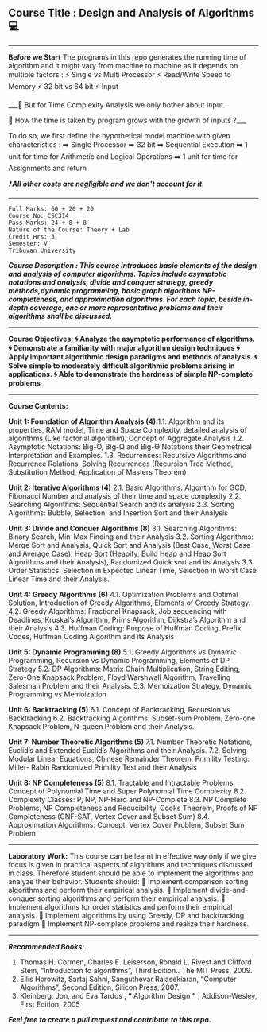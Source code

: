 ## Course Title : Design and Analysis of Algorithms :computer:

---
__Before we Start__
 The programs in this repo generates the running time of algorithm and it might vary from machine to machine as it depends on multiple factors : 
:zap: Single vs Multi Processor
:zap: Read/Write Speed to Memory
:zap: 32 bit vs 64 bit
:zap: Input

___:hammer: But for Time Complexity Analysis we only bother about Input.
 
:hammer: How the time is taken by program grows with the growth of inputs ?___

To do so, we first define the hypothetical model machine with given characteristics : 
:arrow_right: Single Processor
:arrow_right: 32 bit
:arrow_right: Sequential Execution
:arrow_right: 1 unit for time for Arithmetic and Logical Operations
:arrow_right: 1 unit for time for Assignments and return

___:exclamation: All other costs are negligible and we don't account for it.___


---

```
Full Marks: 60 + 20 + 20
Course No: CSC314
Pass Marks: 24 + 8 + 8
Nature of the Course: Theory + Lab 
Credit Hrs: 3
Semester: V
Tribuvan University
```

**_Course Description : This course introduces basic elements of the design and analysis of computer algorithms. Topics include asymptotic notations and analysis, divide and conquer strategy, greedy methods,dynamic programming, basic graph algorithms NP-completeness, and approximation algorithms. For each topic, beside in-depth coverage, one or more representative problems and their algorithms shall be discussed._**

---

**Course Objectives:
:cyclone: Analyze the asymptotic performance of algorithms.
:cyclone: Demonstrate a familiarity with major algorithm design techniques
:cyclone: Apply important algorithmic design paradigms and methods of analysis.
:cyclone: Solve simple to moderately difficult algorithmic problems arising in applications.
:cyclone: Able to demonstrate the hardness of simple NP-complete problems**

---

**Course Contents:**

**Unit 1: Foundation of Algorithm Analysis (4)**
1.1. Algorithm and its properties, RAM model, Time and Space Complexity, detailed analysis
of algorithms (Like factorial algorithm), Concept of Aggregate Analysis
1.2. Asymptotic Notations: Big-O, Big-Ω and Big-Ө Notations their Geometrical Interpretation
and Examples.
1.3. Recurrences: Recursive Algorithms and Recurrence Relations, Solving Recurrences
(Recursion Tree Method, Substitution Method, Application of Masters Theorem)

**Unit 2: Iterative Algorithms (4)**
2.1. Basic Algorithms: Algorithm for GCD, Fibonacci Number and analysis of their time and
space complexity
2.2. Searching Algorithms: Sequential Search and its analysis
2.3. Sorting Algorithms: Bubble, Selection, and Insertion Sort and their Analysis

**Unit 3: Divide and Conquer Algorithms (8)**
3.1. Searching Algorithms: Binary Search, Min-Max Finding and their Analysis
3.2. Sorting Algorithms: Merge Sort and Analysis, Quick Sort and Analysis (Best Case, Worst
Case and Average Case), Heap Sort (Heapify, Build Heap and Heap Sort Algorithms and
their Analysis), Randomized Quick sort and its Analysis
3.3. Order Statistics: Selection in Expected Linear Time, Selection in Worst Case Linear Time
and their Analysis.

**Unit 4: Greedy Algorithms (6)**
4.1. Optimization Problems and Optimal Solution, Introduction of Greedy Algorithms,
Elements of Greedy Strategy.
4.2. Greedy Algorithms: Fractional Knapsack, Job sequencing with Deadlines, Kruskal’s
Algorithm, Prims Algorithm, Dijkstra’s Algorithm and their Analysis
4.3. Huffman Coding: Purpose of Huffman Coding, Prefix Codes, Huffman Coding
Algorithm and its Analysis

**Unit 5: Dynamic Programming (8)**
5.1. Greedy Algorithms vs Dynamic Programming, Recursion vs Dynamic Programming,
Elements of DP Strategy
5.2. DP Algorithms: Matrix Chain Multiplication, String Editing, Zero-One Knapsack
Problem, Floyd Warshwall Algorithm, Travelling Salesman Problem and their
Analysis.
5.3. Memoization Strategy, Dynamic Programming vs Memoization

**Unit 6: Backtracking (5)**
6.1. Concept of Backtracking, Recursion vs Backtracking
6.2. Backtracking Algorithms: Subset-sum Problem, Zero-one Knapsack Problem, N-queen
Problem and their Analysis.

**Unit 7: Number Theoretic Algorithms (5)**
7.1. Number Theoretic Notations, Euclid’s and Extended Euclid’s Algorithms and their
Analysis.
7.2. Solving Modular Linear Equations, Chinese Remainder Theorem, Primility Testing: Miller-
Rabin Randomized Primility Test and their Analysis

**Unit 8: NP Completeness (5)**
8.1. Tractable and Intractable Problems, Concept of Polynomial Time and Super Polynomial
Time Complexity
8.2. Complexity Classes: P, NP, NP-Hard and NP-Complete
8.3. NP Complete Problems, NP Completeness and Reducibility, Cooks Theorem, Proofs of NP
Completeness (CNF-SAT, Vertex Cover and Subset Sum)
8.4. Approximation Algorithms: Concept, Vertex Cover Problem, Subset Sum Problem

---

**Laboratory Work:**
This course can be learnt in effective way only if we give focus is given in practical aspects of algorithms and techniques discussed in class. Therefore student should be able to implement the algorithms and analyze their behavior. Students should:
:pushpin: Implement comparison sorting algorithms and perform their empirical analysis.
:pushpin: Implement divide-and-conquer sorting algorithms and perform their empirical analysis.
:pushpin: Implement algorithms for order statistics and perform their empirical analysis.
:pushpin: Implement algorithms by using Greedy, DP and backtracking paradigm
:pushpin: Implement NP-complete problems and realize their hardness.

---

**_Recommended Books:_**

1. Thomas H. Cormen, Charles E. Leiserson, Ronald L. Rivest and Clifford Stein,
   “Introduction to algorithms”, Third Edition.. The MIT Press, 2009.
2. Ellis Horowitz, Sartaj Sahni, Sanguthevar Rajasekiaran, “Computer Algorithms”, Second
   Edition, Silicon Press, 2007.
3. Kleinberg, Jon, and Eva Tardos **, “** Algorithm Design **”** , Addison-Wesley, First Edition,
   2005


___Feel free to create a pull request and contribute to this repo.___